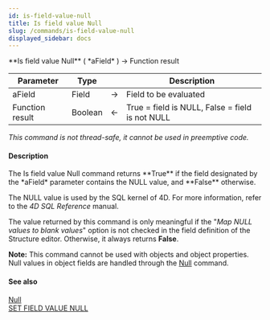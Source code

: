 ```yaml
---
id: is-field-value-null
title: Is field value Null
slug: /commands/is-field-value-null
displayed_sidebar: docs
---
```


<!--REF #_command_.Is field value Null.Syntax-->**Is field value Null** ( *aField* ) -> Function result<!-- END REF-->
<!--REF #_command_.Is field value Null.Params-->
| Parameter | Type |  | Description |
| --- | --- | --- | --- |
| aField | Field | &#8594;  | Field to be evaluated |
| Function result | Boolean | &#8592; | True = field is NULL, False = field is not NULL |

<!-- END REF-->

*This command is not thread-safe, it cannot be used in preemptive code.*


#### Description 

<!--REF #_command_.Is field value Null.Summary-->The Is field value Null command returns **True** if the field designated by the *aField* parameter contains the NULL value, and **False** otherwise.<!-- END REF-->

The NULL value is used by the SQL kernel of 4D. For more information, refer to the *4D SQL Reference* manual.

The value returned by this command is only meaningful if the "*Map NULL values to blank values*" option is not checked in the field definition of the Structure editor. Otherwise, it always returns **False**. 

**Note:** This command cannot be used with objects and object properties. Null values in object fields are handled through the [Null](null.md) command. 

#### See also 

[Null](null.md)  
[SET FIELD VALUE NULL](set-field-value-null.md)  